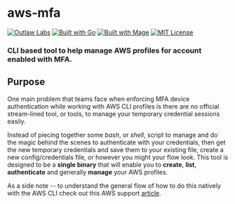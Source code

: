 # aws-mfa

[![Outlaw Labs](https://img.shields.io/badge/roped%20by-Outlaw%20Labs-%23ff9933.svg)](https://github.com/outlawlabs)
[![Built with Go](https://img.shields.io/badge/built%20with-Go-blue.svg)](https://golang.org)
[![Built with Mage](https://magefile.org/badge.svg)](https://magefile.org)
[![MIT License](https://badges.frapsoft.com/os/mit/mit.svg?v=103)](https://opensource.org/licenses/mit-license.php)

### CLI based tool to help manage AWS profiles for account enabled with MFA.

## Purpose

One main problem that teams face when enforcing MFA device authentication while
working with AWS CLI profiles is there are no official stream-lined tool, or
tools, to manage your temporary credential sessions easily.

Instead of piecing together some *bash*, or *shell*, script to manage and do the
magic behind the scenes to authenticate with your credentials, then get the new
temporary credentials and save them to your existing file, create a new
config/credentials file, or however you might your flow look. This tool is
designed to be a **single binary** that will enable you to **create**, **list**,
**authenticate** and generally **manage** your AWS profiles.

As a side note -- to understand the general flow of how to do this natively with
the AWS CLI check out this AWS support [article](https://aws.amazon.com/premiumsupport/knowledge-center/authenticate-mfa-cli/).
